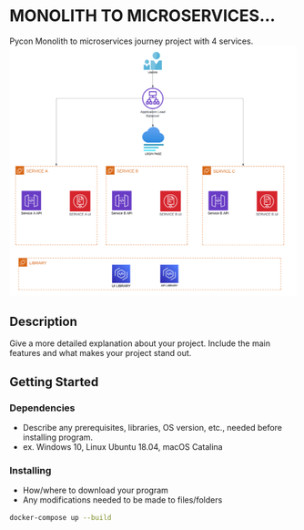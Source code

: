 # MONOLITH TO MICROSERVICES...

Pycon Monolith to microservices journey project with 4 services.
![Project Design](/assets/design.png)

## Description

Give a more detailed explanation about your project. Include the main features and what makes your project stand out.

## Getting Started

### Dependencies

* Describe any prerequisites, libraries, OS version, etc., needed before installing program.
* ex. Windows 10, Linux Ubuntu 18.04, macOS Catalina

### Installing

* How/where to download your program
* Any modifications needed to be made to files/folders

```bash
docker-compose up --build 

